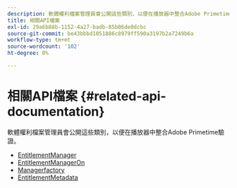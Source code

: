 ```yaml
---
description: 軟體權利檔案管理員會公開這些類別，以便在播放器中整合Adobe Primetime驗證。
title: 相關API檔案
exl-id: 29a6b88b-1152-4a27-badb-85b06de0dcbc
source-git-commit: be43bbbd1051886c8979ff590a3197b2a7249b6a
workflow-type: tm+mt
source-wordcount: '102'
ht-degree: 0%

---
```


# 相關API檔案 {#related-api-documentation}

軟體權利檔案管理員會公開這些類別，以便在播放器中整合Adobe Primetime驗證。
* [EntitlementManager](https://help.adobe.com/en_US/primetime/api/reference_implementation/android/javadoc/com/adobe/primetime/reference/manager/EntitlementManager.html)
* [EntitlementManagerOn](https://help.stage.adobe.com/en_US/primetime/api/reference_implementation/android/javadoc/com/adobe/primetime/reference/manager/EntitlementManagerOn.html)
* [Managerfactory](https://help.adobe.com/en_US/primetime/api/reference_implementation/android/javadoc/com/adobe/primetime/reference/manager/ManagerFactory.html)
* [EntitlementMetadata](https://help.adobe.com/en_US/primetime/api/reference_implementation/android/javadoc/com/adobe/primetime/reference/entitlement/EntitlementMetadata.html)
